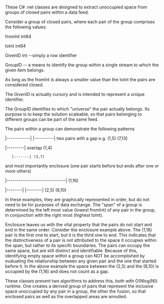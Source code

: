 These C# .net classes are designed to extract unoccupied space from groups of closed pairs within a data feed.

Consider a group of closed pairs, where each pair of the group comprises the following values:

fromInt  int64 

toInt int64

GivenID int  --simply a row identifier

GroupID -- a means to identify the group within a single stream to which the given item belongs.

As long as the fromInt is always a smaller value than the toInt the pairs are considered closed.  

The GivenID is actually cursory and is intended to represent a unique identifier.

The GroupID identifies to which "universe" the pair actually belongs.  Its purpose is to keep the solution 
scaleable, so that pairs belonging to different groups can be part of the same feed.

The pairs within a group can demonstrate the following patterns

|------------|  |----------|  two pairs with a gap  e.g. (1,5) (7,13)

|---------|  overlap  (1,4)
 
       |-------| (3,7)

and most importantly enclosure (one pair starts before but ends after one or more others)

|------------------------------|   (1,16)

   |--------|  |--------| (2,5)  (6,10)


In these examples, they are graphically represented in order, but do not need to be for purposes of data exchange.
The "span" of a group is determined by the left most value  (lowest fromInt) of any pair in the group, in conjunction 
with the right most (highest toInt).

Enclosure leaves us with the vital property that the pairs do not start and end in the same order.  Consider the 
enclosure example above.  The (1,16) pair is the first one to start, but it is the third one to end.
This indicates that the distinctiveness of a pair is not attributed to the space it occupies within the span, but rather
to its specifc boundaries.  The pairs can occupy the same space, but are still distinct and identifiable.
Because of this, identifying empty space within a group can NOT be accomplished by evaluating the relationship 
between any given pair and the one that started before it.  In the above example the space between the (2,5)
and the (6,10) is occupied by the (1,16) and does not count as a gap.

These classes present two algorithms to address this, both with O(Nlog(N)) runtime.
One creates a derived group of pairs that represent the inclusive space unoccupied by any pair in a group, 
the other the fusion, so that enclosed pairs as well as the  overlapped areas are annulled.





